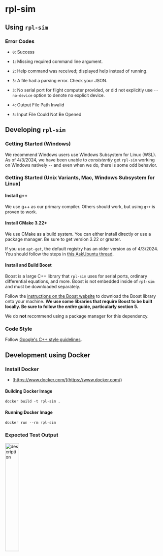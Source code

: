 # rpl-sim

## Using `rpl-sim`

### Error Codes

- `0`: Success
- `1`: Missing required command line argument.
- `2`: Help command was received; displayed help instead of running.
- `3`: A file had a parsing error. Check your JSON.

- `3`: No serial port for flight computer provided, or did not explicitly use `--no-device` option to denote no explicit device.
- `4`: Output File Path Invalid
- `5`: Input File Could Not Be Opened

## Developing `rpl-sim`

### Getting Started (Windows)

We recommend Windows users use Windows Subsystem for Linux (WSL). As of 4/3/2024, we have been unable to _consistently_ get `rpl-sim` working on Windows natively -- and even when we do, there is some odd behavior.

### Getting Started (Unix Variants, Mac, Windows Subsystem for Linux)

#### Install g++
We use g++ as our primary compiler. Others should work, but using `g++` is proven to work.

#### Install CMake 3.22+
We use CMake as a build system. You can either install directly or use a package manager. Be sure to get version 3.22 or greater.

If you use `apt-get`, the default registry has an older version as of 4/3/2024. You should follow the steps in [this AskUbuntu thread](https://askubuntu.com/a/865294).

#### Install and Build Boost
Boost is a large C++ library that `rpl-sim` uses for serial ports, ordinary differential equations, and more. Boost is not embedded inside of `rpl-sim` and must be downloaded separately.

Follow the [instructions on the Boost website](https://www.boost.org/doc/libs/1_84_0/more/getting_started/unix-variants.html) to download the Boost library onto your machine. **We use some libraries that require Boost to be built locally. Be sure to follow the _entire_ guide, particularly section 5.**

We do **not** recommend using a package manager for this dependency.

### Code Style
Follow [Google's C++ style guidelines](https://google.github.io/styleguide/cppguide.html).

## Development using Docker

### Install Docker
* [https://www.docker.com/](https://www.docker.com/)

#### Building Docker Image
```docker build -t rpl-sim .```

#### Running Docker Image
```docker run --rm rpl-sim```

### Expected Test Output
<img src="assets\expected-test-output.png" alt="description" style="width:30%;">

